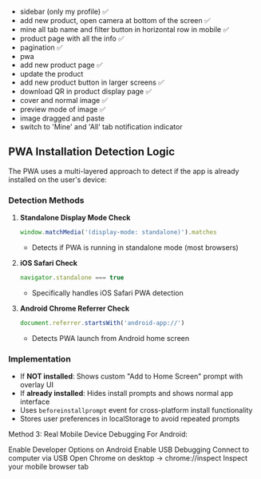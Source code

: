 - sidebar (only my profile) ✅ 
- add new product, open camera at bottom of the screen ✅ 
- mine all tab name and filter button in horizontal row in mobile ✅ 
- product page with all the info ✅
- pagination ✅ 
- pwa 
- add new product page ✅ 
- update the product 
- add new product button in larger screens ✅
- download QR in product display page ✅
- cover and normal image ✅
- preview mode of image ✅
- image dragged and paste 
- switch to 'Mine' and 'All' tab notification indicator

## PWA Installation Detection Logic

The PWA uses a multi-layered approach to detect if the app is already installed on the user's device:

### Detection Methods

1. **Standalone Display Mode Check**
   ```javascript
   window.matchMedia('(display-mode: standalone)').matches
   ```
   - Detects if PWA is running in standalone mode (most browsers)

2. **iOS Safari Check**
   ```javascript
   navigator.standalone === true
   ```
   - Specifically handles iOS Safari PWA detection

3. **Android Chrome Referrer Check**
   ```javascript
   document.referrer.startsWith('android-app://')
   ```
   - Detects PWA launch from Android home screen

### Implementation
- If **NOT installed**: Shows custom "Add to Home Screen" prompt with overlay UI
- If **already installed**: Hides install prompts and shows normal app interface
- Uses `beforeinstallprompt` event for cross-platform install functionality
- Stores user preferences in localStorage to avoid repeated prompts 

Method 3: Real Mobile Device Debugging
For Android:

Enable Developer Options on Android
Enable USB Debugging
Connect to computer via USB
Open Chrome on desktop → chrome://inspect
Inspect your mobile browser tab